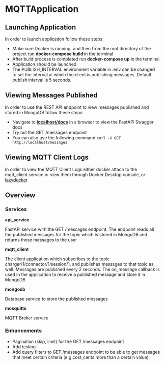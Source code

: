 # MQTTApplication

## Launching Application

In order to launch application follow these steps:

- Make sure Docker is running, and then from the root directory of the project run **docker-compose build** in the terminal
- After build process is completed run **docker-compose up** in the terminal
- Application should be launched.
- The PUBLISH_INTERVAL environment variable in .env can be changed to set the interval at which the client is publishing messages. Default publish interval is 5 seconds.

## Viewing Messages Published

In order to use the REST API endpoint to view messages published and stored in MongoDB follow these steps:

- Navigate to **[localhost/docs](http://localhost/docs)** in a browser to view the FastAPI Swagger docs
- Try out the GET /messages endpoint
- You can also use the following command `curl -X GET http://localhost/messages`

## Viewing MQTT Client Logs

In order to view the MQTT Client Logs either docker attach to the mqtt_client service or view them through Docker Desktop console, or [lazydocker](https://github.com/jesseduffield/lazydocker)

## Overview

### Services

**api_service**

FastAPI service with the GET /messages endpoint. The endpoint reads all the published messages for the topic which is stored in MongoDB and returns those messages to the user

**mqtt_client**

The client application which subscribes to the topic charger/1/connector/1/session/1, and publishes messages to that topic as well. Messages are published every 2 seconds. The on_message callback is used in the application to receive a published message and store it in MongoDB.

**mongodb**

Database service to store the published messages

**mosquitto**

MQTT Broker service

### Enhancements

- Pagination (skip, limit) for the GET /messages endpoint
- Add testing
- Add query filters to GET /messages endpoint to be able to get messages that meet certain criteria (e.g cost_cents more than a certain value)
